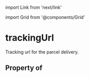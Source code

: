 import Link from 'next/link'
  
import Grid from '@components/Grid'

# trackingUrl

Tracking url for the parcel delivery.

## Property of



